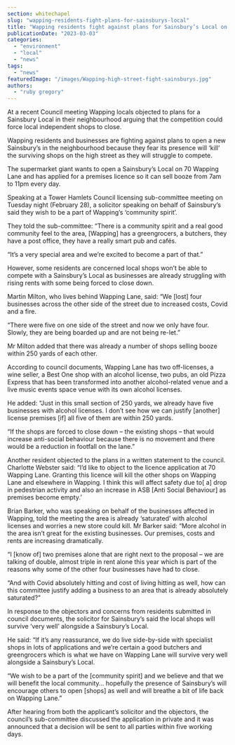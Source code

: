 ```yaml
---
section: whitechapel
slug: "wapping-residents-fight-plans-for-sainsburys-local"
title: "Wapping residents fight against plans for Sainsbury’s Local on their high street"
publicationDate: "2023-03-03"
categories: 
  - "environment"
  - "local"
  - "news"
tags: 
  - "news"
featuredImage: "/images/Wapping-high-street-fight-sainsburys.jpg"
authors: 
  - "ruby gregory"
---
```


At a recent Council meeting Wapping locals objected to plans for a Sainsbury Local in their neighbourhood arguing that the competition could force local independent shops to close.

Wapping residents and businesses are fighting against plans to open a new Sainsbury’s in the neighbourhood because they fear its presence will ‘kill’ the surviving shops on the high street as they will struggle to compete.

The supermarket giant wants to open a Sainsbury’s Local on 70 Wapping Lane and has applied for a premises licence so it can sell booze from 7am to 11pm every day.

Speaking at a Tower Hamlets Council licensing sub-committee meeting on Tuesday night (February 28), a solicitor speaking on behalf of Sainsbury’s said they wish to be a part of Wapping’s ‘community spirit’.

They told the sub-committee: “There is a community spirit and a real good community feel to the area, \[Wapping\] has a greengrocers, a butchers, they have a post office, they have a really smart pub and cafés.

“It’s a very special area and we’re excited to become a part of that.”

However, some residents are concerned local shops won’t be able to compete with a Sainsbury’s Local as businesses are already struggling with rising rents with some being forced to close down.

Martin Milton, who lives behind Wapping Lane, said: “We \[lost\] four businesses across the other side of the street due to increased costs, Covid and a fire.

“There were five on one side of the street and now we only have four. Slowly, they are being boarded up and are not being re-let.”

Mr Milton added that there was already a number of shops selling booze within 250 yards of each other.

According to council documents, Wapping Lane has two off-licenses, a wine seller, a Best One shop with an alcohol license, two pubs, an old Pizza Express that has been transformed into another alcohol-related venue and a live music events space venue with its own alcohol licenses.

He added: “Just in this small section of 250 yards, we already have five businesses with alcohol licenses. I don’t see how we can justify \[another\] license premises \[if\] all five of them are within 250 yards.

“If the shops are forced to close down – the existing shops – that would increase anti-social behaviour because there is no movement and there would be a reduction in footfall on the lane.”

Another resident objected to the plans in a written statement to the council. Charlotte Webster said: “I’d like to object to the licence application at 70 Wapping Lane. Granting this licence will kill the other shops on Wapping Lane and elsewhere in Wapping. I think this will affect safety due to\[ a\] drop in pedestrian activity and also an increase in ASB \[Anti Social Behaviour\] as premises become empty.’

Brian Barker, who was speaking on behalf of the businesses affected in Wapping, told the meeting the area is already ‘saturated’ with alcohol licenses and worries a new store could kill. Mr Barker said: “More alcohol in the area isn’t great for the existing businesses. Our premises, costs and rents are increasing dramatically.

“I \[know of\] two premises alone that are right next to the proposal – we are talking of double, almost triple in rent alone this year which is part of the reasons why some of the other four businesses have had to close.

“And with Covid absolutely hitting and cost of living hitting as well, how can this committee justify adding a business to an area that is already absolutely saturated?”

In response to the objectors and concerns from residents submitted in council documents, the solicitor for Sainsbury’s said the local shops will survive ‘very well’ alongside a Sainsbury’s Local.

He said: “If it’s any reassurance, we do live side-by-side with specialist shops in lots of applications and we’re certain a good butchers and greengrocers which is what we have on Wapping Lane will survive very well alongside a Sainsbury’s Local.

“We wish to be a part of the \[community spirit\] and we believe and that we will benefit the local community… hopefully the presence of Sainsbury’s will encourage others to open \[shops\] as well and will breathe a bit of life back on Wapping Lane.”

After hearing from both the applicant’s solicitor and the objectors, the council’s sub-committee discussed the application in private and it was announced that a decision will be sent to all parties within five working days.

